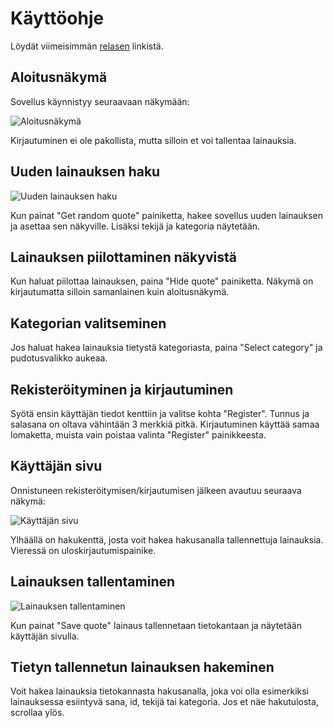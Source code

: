 # Käyttöohje

Löydät viimeisimmän [relasen](https://github.com/roni-b/ohjelmistotekniikka/releases) linkistä.

## Aloitusnäkymä
Sovellus käynnistyy seuraavaan näkymään:

![Aloitusnäkymä](https://user-images.githubusercontent.com/104189902/235678118-508d43f5-c803-4861-bc5a-aee84319612a.png)

Kirjautuminen ei ole pakollista, mutta silloin et voi tallentaa lainauksia. 

## Uuden lainauksen haku

![Uuden lainauksen haku](https://user-images.githubusercontent.com/104189902/235678960-2afe32c7-4c96-4ad0-962d-20e1be0ad15d.png)

Kun painat "Get random quote" painiketta, hakee sovellus uuden lainauksen ja asettaa sen näkyville. Lisäksi tekijä ja kategoria näytetään.

## Lainauksen piilottaminen näkyvistä

Kun haluat piilottaa lainauksen, paina "Hide quote" painiketta. Näkymä on kirjautumatta silloin samanlainen kuin aloitusnäkymä.

## Kategorian valitseminen

Jos haluat hakea lainauksia tietystä kategoriasta, paina "Select category" ja pudotusvalikko aukeaa.

## Rekisteröityminen ja kirjautuminen

Syötä ensin käyttäjän tiedot kenttiin ja valitse kohta "Register". Tunnus ja salasana on oltava vähintään 3 merkkiä pitkä.
Kirjautuminen käyttää samaa lomaketta, muista vain poistaa valinta "Register" painikkeesta.

## Käyttäjän sivu

Onnistuneen rekisteröitymisen/kirjautumisen jälkeen avautuu seuraava näkymä:

![Käyttäjän sivu](https://user-images.githubusercontent.com/104189902/235682398-ca06c6d9-e130-4258-b9ff-56e457d6fb0f.png)

Ylhäällä on hakukenttä, josta voit hakea hakusanalla tallennettuja lainauksia. Vieressä on uloskirjautumispainike.

## Lainauksen tallentaminen

![Lainauksen tallentaminen](https://user-images.githubusercontent.com/104189902/235683303-eb1ea6c1-2553-4def-99b7-948196dfb077.png)

Kun painat "Save quote" lainaus tallennetaan tietokantaan ja näytetään käyttäjän sivulla.

## Tietyn tallennetun lainauksen hakeminen

Voit hakea lainauksia tietokannasta hakusanalla, joka voi olla esimerkiksi lainauksessa esiintyvä sana, id, tekijä tai kategoria. Jos et näe hakutulosta, scrollaa ylös.







 
